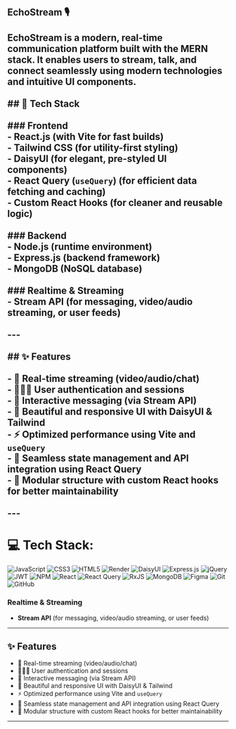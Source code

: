 ## EchoStream 🎙️<br><br>**EchoStream** is a modern, real-time communication platform built with the MERN stack. It enables users to stream, talk, and connect seamlessly using modern technologies and intuitive UI components.<br><br>## 🚀 Tech Stack<br><br>### Frontend<br>- **React.js** (with Vite for fast builds)<br>- **Tailwind CSS** (for utility-first styling)<br>- **DaisyUI** (for elegant, pre-styled UI components)<br>- **React Query (`useQuery`)** (for efficient data fetching and caching)<br>- **Custom React Hooks** (for cleaner and reusable logic)<br><br>### Backend<br>- **Node.js** (runtime environment)<br>- **Express.js** (backend framework)<br>- **MongoDB** (NoSQL database)<br><br>### Realtime & Streaming<br>- **Stream API** (for messaging, video/audio streaming, or user feeds)<br><br>---<br><br>## ✨ Features<br><br>- 🎥 Real-time streaming (video/audio/chat)<br>- 🧑‍🤝‍🧑 User authentication and sessions<br>- 💬 Interactive messaging (via Stream API)<br>- 🎨 Beautiful and responsive UI with DaisyUI & Tailwind<br>- ⚡ Optimized performance using Vite and `useQuery`<br>- 🔄 Seamless state management and API integration using React Query<br>- 🔧 Modular structure with custom React hooks for better maintainability<br><br>---


# 💻 Tech Stack:
![JavaScript](https://img.shields.io/badge/javascript-%23323330.svg?style=for-the-badge&logo=javascript&logoColor=%23F7DF1E) ![CSS3](https://img.shields.io/badge/css3-%231572B6.svg?style=for-the-badge&logo=css3&logoColor=white) ![HTML5](https://img.shields.io/badge/html5-%23E34F26.svg?style=for-the-badge&logo=html5&logoColor=white) ![Render](https://img.shields.io/badge/Render-%46E3B7.svg?style=for-the-badge&logo=render&logoColor=white) ![DaisyUI](https://img.shields.io/badge/daisyui-5A0EF8?style=for-the-badge&logo=daisyui&logoColor=white) ![Express.js](https://img.shields.io/badge/express.js-%23404d59.svg?style=for-the-badge&logo=express&logoColor=%2361DAFB) ![jQuery](https://img.shields.io/badge/jquery-%230769AD.svg?style=for-the-badge&logo=jquery&logoColor=white) ![JWT](https://img.shields.io/badge/JWT-black?style=for-the-badge&logo=JSON%20web%20tokens) ![NPM](https://img.shields.io/badge/NPM-%23CB3837.svg?style=for-the-badge&logo=npm&logoColor=white) ![React](https://img.shields.io/badge/react-%2320232a.svg?style=for-the-badge&logo=react&logoColor=%2361DAFB) ![React Query](https://img.shields.io/badge/-React%20Query-FF4154?style=for-the-badge&logo=react%20query&logoColor=white) ![RxJS](https://img.shields.io/badge/rxjs-%23B7178C.svg?style=for-the-badge&logo=reactivex&logoColor=white) ![MongoDB](https://img.shields.io/badge/MongoDB-%234ea94b.svg?style=for-the-badge&logo=mongodb&logoColor=white) ![Figma](https://img.shields.io/badge/figma-%23F24E1E.svg?style=for-the-badge&logo=figma&logoColor=white) ![Git](https://img.shields.io/badge/git-%23F05033.svg?style=for-the-badge&logo=git&logoColor=white) ![GitHub](https://img.shields.io/badge/github-%23121011.svg?style=for-the-badge&logo=github&logoColor=white)


### Realtime & Streaming
- **Stream API** (for messaging, video/audio streaming, or user feeds)

---

## ✨ Features

- 🎥 Real-time streaming (video/audio/chat)
- 🧑‍🤝‍🧑 User authentication and sessions
- 💬 Interactive messaging (via Stream API)
- 🎨 Beautiful and responsive UI with DaisyUI & Tailwind
- ⚡ Optimized performance using Vite and `useQuery`
- 🔄 Seamless state management and API integration using React Query
- 🔧 Modular structure with custom React hooks for better maintainability

---




